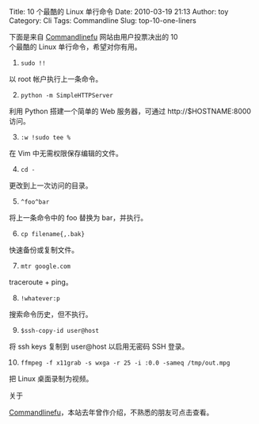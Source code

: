 Title: 10 个最酷的 Linux 单行命令
Date: 2010-03-19 21:13
Author: toy
Category: Cli
Tags: Commandline
Slug: top-10-one-liners

下面是来自 [Commandlinefu](http://commandlinefu.com)
网站由用户投票决出的 10  
个最酷的 Linux 单行命令，希望对你有用。

1. `sudo !!`

以 root 帐户执行上一条命令。

2. `python -m SimpleHTTPServer`

利用 Python 搭建一个简单的 Web 服务器，可通过 http://$HOSTNAME:8000
访问。

3. `:w !sudo tee %`

在 Vim 中无需权限保存编辑的文件。

4. `cd -`

更改到上一次访问的目录。

5. `^foo^bar`

将上一条命令中的 foo 替换为 bar，并执行。

6. `cp filename{,.bak}`

快速备份或复制文件。

7. `mtr google.com`

traceroute + ping。

8. `!whatever:p`

搜索命令历史，但不执行。

9. `$ssh-copy-id user@host`

将 ssh keys 复制到 user@host 以启用无密码 SSH 登录。

10. `ffmpeg -f x11grab -s wxga -r 25 -i :0.0 -sameq /tmp/out.mpg`

把 Linux 桌面录制为视频。

关于  

[Commandlinefu](http://linuxtoy.org/archives/command-line-fu.html)，本站去年曾作介绍，不熟悉的朋友可点击查看。
